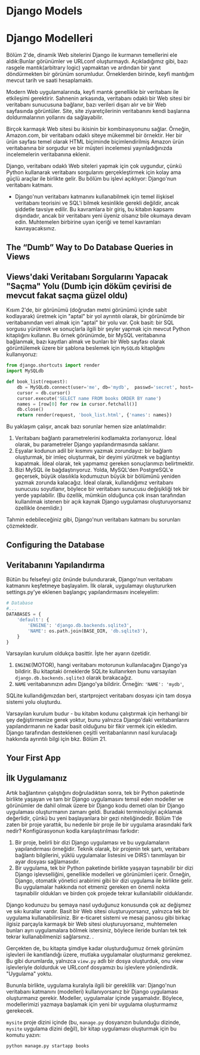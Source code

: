 # Django Models
# Django Modelleri

Bölüm 2'de, dinamik Web sitelerini Django ile kurmanın temellerini ele aldık:Bunlar görünümler ve URLconf oluşturmaydı. Açıkladığımız gibi, bazı rasgele mantık(arbitrary logic) yapmaktan ve ardından bir yanıt döndürmekten bir görünüm sorumludur. Örneklerden birinde, keyfi mantığım mevcut tarih ve saati hesaplamaktı.

Modern Web uygulamalarında, keyfi mantık genellikle bir veritabanı ile etkileşimi gerektirir. Sahnenin arkasında, veritabanı odaklı bir Web sitesi bir veritabanı sunucusuna bağlanır, bazı verileri dışarı alır ve bir Web sayfasında görüntüler. Site, site ziyaretçilerinin veritabanını kendi başlarına doldurmalarının yollarını da sağlayabilir.

Birçok karmaşık Web sitesi bu ikisinin bir kombinasyonunu sağlar. Örneğin, Amazon.com, bir veritabanı odaklı siteye mükemmel bir örnektir. Her bir ürün sayfası temel olarak HTML biçiminde biçimlendirilmiş Amazon ürün veritabanına bir sorgudur ve bir müşteri incelemesi yayınladığınızda incelemelerin veritabanına eklenir.

Django, veritabanı odaklı Web siteleri yapmak için çok uygundur, çünkü Python kullanarak veritabanı sorgularını gerçekleştirmek için kolay ama güçlü araçlar ile birlikte gelir. Bu bölüm bu işlevi açıklıyor: Django'nun veritabanı katmanı.

* Django'nun veritabanı katmanını kullanabilmek için temel ilişkisel veritabanı teorisini ve SQL'i bilmek kesinlikle gerekli değildir, ancak şiddetle tavsiye edilir. Bu kavramlara bir giriş, bu kitabın kapsamı dışındadır, ancak bir veritabanı yeni üyeniz olsanız bile okumaya devam edin. Muhtemelen birbirine uyan içeriği ve temel kavramları kavrayacaksınız.

## The “Dumb” Way to Do Database Queries in Views
## Views'daki Veritabanı Sorgularını Yapacak "Saçma" Yolu (Dumb için döküm çevirisi de mevcut fakat saçma güzel oldu)

Kısım 2'de, bir görünümü (doğrudan metni görünümü içinde sabit kodlayarak) üretmek için "aptal" bir yol ayrıntılı olarak, bir görünümde bir veritabanından veri almak için "aptal" bir yolu var. Çok basit: bir SQL sorgusu yürütmek ve sonuçlarla ilgili bir şeyler yapmak için mevcut Python kitaplığını kullanın. Bu örnek görünümde, bir MySQL veritabanına bağlanmak, bazı kayıtları almak ve bunları bir Web sayfası olarak görüntülemek üzere bir şablona beslemek için `MySQLdb` kitaplığını kullanıyoruz:

```python
from django.shortcuts import render
import MySQLdb

def book_list(request):
    db = MySQLdb.connect(user='me', db='mydb',  passwd='secret', host='localhost')
    cursor = db.cursor()
    cursor.execute('SELECT name FROM books ORDER BY name')
    names = [row[0] for row in cursor.fetchall()]
    db.close()
    return render(request, 'book_list.html', {'names': names})
```

Bu yaklaşım çalışır, ancak bazı sorunlar hemen size anlatılmalıdır:

1. Veritabanı bağlantı parametrelerini kodlamakta zorlanıyoruz. İdeal olarak, bu parametreler Django yapılandırmasında saklanır.
2. Eşyalar kodunun adil bir kısmını yazmak zorundayız: bir bağlantı oluşturmak, bir imleç oluşturmak, bir deyimi yürütmek ve bağlantıyı kapatmak. İdeal olarak, tek yapmamız gereken sonuçlarımızı belirtmektir.
3. Bizi MySQL ile bağdaştırıyoruz. Yolda, MySQL'den PostgreSQL'e geçersek, büyük olasılıkla kodumuzun büyük bir bölümünü yeniden yazmak zorunda kalacağız. İdeal olarak, kullandığımız veritabanı sunucusu soyutlanır, böylece bir veritabanı sunucusu değişikliği tek bir yerde yapılabilir. (Bu özellik, mümkün olduğunca çok insan tarafından kullanılmak istenen bir açık kaynak Django uygulaması oluşturuyorsanız özellikle önemlidir.)

Tahmin edebileceğiniz gibi, Django'nun veritabanı katmanı bu sorunları çözmektedir.

## Configuring the Database
## Veritabanını Yapılandırma

Bütün bu felsefeyi göz önünde bulundurarak, Django'nun veritabanı katmanını keşfetmeye başlayalım. İlk olarak, uygulamayı oluştururken settings.py'ye eklenen başlangıç yapılandırmasını inceleyelim:

```python
# Database
#...
DATABASES = {
    'default': {
        'ENGINE': 'django.db.backends.sqlite3',
        'NAME': os.path.join(BASE_DIR, 'db.sqlite3'),
    }
}
```

Varsayılan kurulum oldukça basittir. İşte her ayarın özetidir.

1. `ENGINE`(MOTOR), hangi veritabanı motorunun kullanılacağını Django'ya bildirir. Bu kitaptaki örneklerde SQLite kullanırken bunu varsayılan `django.db.backends.sqlite3` olarak bırakacağız.
2. `NAME` veritabanınızın adını Django'ya bildirir. Örneğin: `'NAME': 'mydb'`,

SQLite kullandığımızdan beri, startproject veritabanı dosyası için tam dosya sistemi yolu oluşturdu.

Varsayılan kurulum budur - bu kitabın kodunu çalıştırmak için herhangi bir şey değiştirmenize gerek yoktur, bunu yalnızca Django'daki veritabanlarını yapılandırmanın ne kadar basit olduğunu bir fikir vermek için ekledim. Django tarafından desteklenen çeşitli veritabanlarının nasıl kurulacağı hakkında ayrıntılı bilgi için bkz. Bölüm 21.

## Your First App
## İlk Uygulamanız

Artık bağlantının çalıştığını doğruladıktan sonra, tek bir Python paketinde birlikte yaşayan ve tam bir Django uygulamasını temsil eden modeller ve görünümler de dahil olmak üzere bir Django kodu demeti olan bir Django uygulaması oluşturmanın zamanı geldi. Buradaki terminolojiyi açıklamak değerlidir, çünkü bu yeni başlayanlara bir gezi niteliğindedir. Bölüm 1'de zaten bir proje yarattık, bu nedenle bir proje ile bir uygulama arasındaki fark nedir? Konfigürasyonun kodla karşılaştırılması farkıdır:

1. Bir proje, belirli bir dizi Django uygulaması ve bu uygulamaların yapılandırması örneğidir. Teknik olarak, bir projenin tek şartı, veritabanı bağlantı bilgilerini, yüklü uygulamalar listesini ve DIRS'ı tanımlayan bir ayar dosyası sağlamasıdır.
2. Bir uygulama, tek bir Python paketinde birlikte yaşayan taşınabilir bir dizi Django işlevselliğini, genellikle modelleri ve görünümleri içerir. Örneğin, Django, otomatik yönetici arabirimi gibi bir dizi uygulama ile birlikte gelir. Bu uygulamalar hakkında not etmeniz gereken en önemli nokta taşınabilir oldukları ve birden çok projede tekrar kullanılabilir olduklarıdır.

Django kodunuzu bu şemaya nasıl uyduğunuz konusunda çok az değişmez ve sıkı kurallar vardır. Basit bir Web sitesi oluşturuyorsanız, yalnızca tek bir uygulama kullanabilirsiniz. Bir e-ticaret sistemi ve mesaj panosu gibi birkaç ilgisiz parçayla karmaşık bir Web sitesi oluşturuyorsanız, muhtemelen bunları ayrı uygulamalara bölmek istersiniz, böylece ileride bunları tek tek tekrar kullanabilmenizi sağlarsınız. .

Gerçekten de, bu kitapta şimdiye kadar oluşturduğumuz örnek görünüm işlevleri ile kanıtlandığı üzere, mutlaka uygulamalar oluşturmanız gerekmez. Bu gibi durumlarda, yalnızca `view.py` adlı bir dosya oluşturduk, onu view işlevleriyle doldurduk ve URLconf dosyamızı bu işlevlere yönlendirdik. "Uygulama" yoktu.

Bununla birlikte, uygulama kuralıyla ilgili bir gereklilik var: Django'nun veritabanı katmanını (modelleri) kullanıyorsanız bir Django uygulaması oluşturmanız gerekir. Modeller, uygulamalar içinde yaşamalıdır. Böylece, modellerimizi yazmaya başlamak için yeni bir uygulama oluşturmamız gerekecek.

`mysite` proje dizini içinde (bu, `manage.py` dosyanızın bulunduğu dizinde, `mysite` uygulama dizini değil), bir kitap uygulaması oluşturmak için bu komutu yazın:

```python
python manage.py startapp books
```



